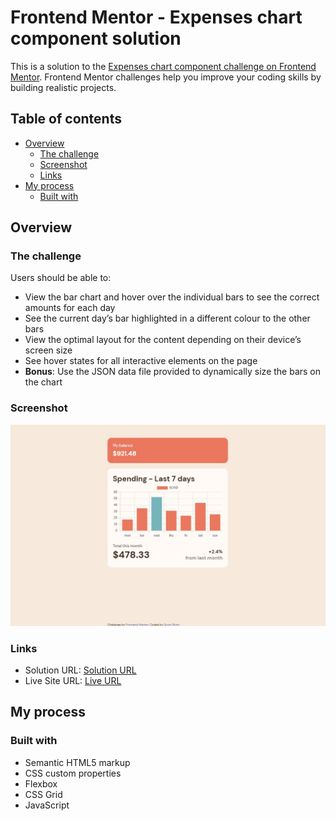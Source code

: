 # Frontend Mentor - Expenses chart component solution

This is a solution to the [Expenses chart component challenge on Frontend Mentor](https://www.frontendmentor.io/challenges/expenses-chart-component-e7yJBUdjwt). Frontend Mentor challenges help you improve your coding skills by building realistic projects. 

## Table of contents

- [Overview](#overview)
  - [The challenge](#the-challenge)
  - [Screenshot](#screenshot)
  - [Links](#links)
- [My process](#my-process)
  - [Built with](#built-with)

## Overview

### The challenge

Users should be able to:

- View the bar chart and hover over the individual bars to see the correct amounts for each day
- See the current day’s bar highlighted in a different colour to the other bars
- View the optimal layout for the content depending on their device’s screen size
- See hover states for all interactive elements on the page
- **Bonus**: Use the JSON data file provided to dynamically size the bars on the chart

### Screenshot

![screen shot](./images/Screenshot.jpg)

### Links

- Solution URL: [Solution URL](https://github.com/scottskinn/Frontend-mentor/edit/main/expenses-chart-component-main)
- Live Site URL: [Live URL](https://scottskinn.github.io/Frontend-mentor/expenses-chart-component-main/)

## My process

### Built with

- Semantic HTML5 markup
- CSS custom properties
- Flexbox
- CSS Grid
- JavaScript
